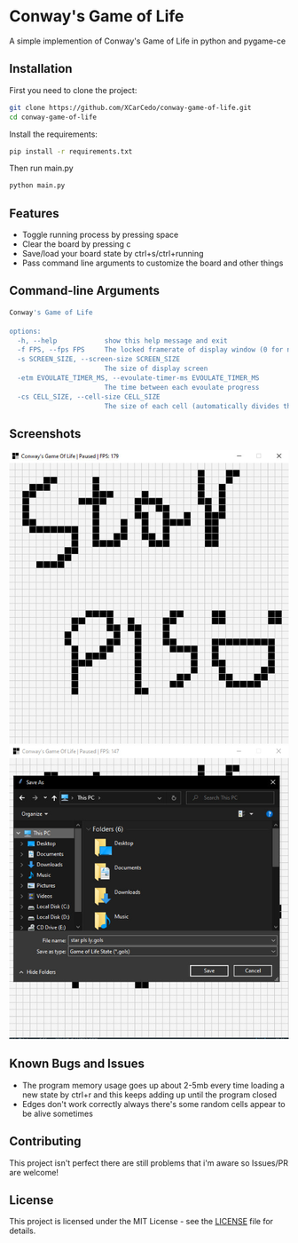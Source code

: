 
# Conway's Game of Life

A simple implemention of Conway's Game of Life in python and pygame-ce



## Installation

First you need to clone the project:
```bash
git clone https://github.com/XCarCedo/conway-game-of-life.git
cd conway-game-of-life
```

Install the requirements:
```bash
pip install -r requirements.txt
```

Then run main.py
```bash
python main.py
```
  
## Features

- Toggle running process by pressing space
- Clear the board by pressing c
- Save/load your board state by ctrl+s/ctrl+running
- Pass command line arguments to customize the board and other things

## Command-line Arguments
```bash
Conway's Game of Life

options:
  -h, --help            show this help message and exit
  -f FPS, --fps FPS     The locked framerate of display window (0 for no limits)
  -s SCREEN_SIZE, --screen-size SCREEN_SIZE
                        The size of display screen
  -etm EVOULATE_TIMER_MS, --evoulate-timer-ms EVOULATE_TIMER_MS
                        The time between each evoulate progress
  -cs CELL_SIZE, --cell-size CELL_SIZE
                        The size of each cell (automatically divides the display based on this value)
```

## Screenshots
![Screenshot 1](assets/screenshots/screenshot1.jpg)
![Screenshot 2](assets/screenshots/screenshot2.jpg)

## Known Bugs and Issues
- The program memory usage goes up about 2-5mb every time loading a new state by ctrl+r and this keeps adding up until the program closed
- Edges don't work correctly always there's some random cells appear to be alive sometimes

## Contributing

This project isn't perfect there are still problems that i'm aware so Issues/PR are welcome!

## License

This project is licensed under the MIT License - see the [LICENSE](LICENSE) file for details.
